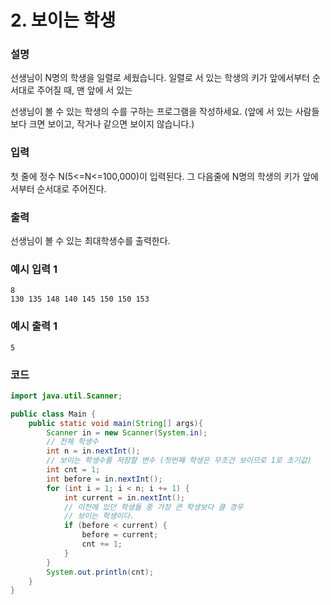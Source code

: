 # 2. 보이는 학생

### 설명

선생님이 N명의 학생을 일렬로 세웠습니다. 일렬로 서 있는 학생의 키가 앞에서부터 순서대로 주어질 때, 맨 앞에 서 있는

선생님이 볼 수 있는 학생의 수를 구하는 프로그램을 작성하세요. (앞에 서 있는 사람들보다 크면 보이고, 작거나 같으면 보이지 않습니다.)

### 입력

첫 줄에 정수 N(5<=N<=100,000)이 입력된다. 그 다음줄에 N명의 학생의 키가 앞에서부터 순서대로 주어진다.

### 출력

선생님이 볼 수 있는 최대학생수를 출력한다.

### 예시 입력 1
``` 
8
130 135 148 140 145 150 150 153
```

### 예시 출력 1
```
5
```

### 코드
```java
import java.util.Scanner;

public class Main {
    public static void main(String[] args){
        Scanner in = new Scanner(System.in);
        // 전체 학생수
        int n = in.nextInt();
        // 보이는 학생수를 저장할 변수 (첫번째 학생은 무조건 보이므로 1로 초기값)
        int cnt = 1;
        int before = in.nextInt();
        for (int i = 1; i < n; i += 1) {
            int current = in.nextInt();
            // 이전에 있던 학생들 중 가장 큰 학생보다 클 경우
            // 보이는 학생이다.
            if (before < current) {
                before = current;
                cnt += 1;
            }
        }
        System.out.println(cnt);
    }
}
```